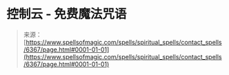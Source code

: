 <!--yml

category: 未分类

date: 2024-06-12 18:40:58

-->

# 控制云 - 免费魔法咒语

> 来源：[https://www.spellsofmagic.com/spells/spiritual_spells/contact_spells/6367/page.html#0001-01-01](https://www.spellsofmagic.com/spells/spiritual_spells/contact_spells/6367/page.html#0001-01-01)
